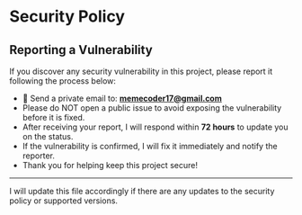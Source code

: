 # Security Policy

## Reporting a Vulnerability

If you discover any security vulnerability in this project, please report it following the process below:

- 📧 Send a private email to: **memecoder17@gmail.com**  
- Please do NOT open a public issue to avoid exposing the vulnerability before it is fixed.  
- After receiving your report, I will respond within **72 hours** to update you on the status.  
- If the vulnerability is confirmed, I will fix it immediately and notify the reporter.  
- Thank you for helping keep this project secure!

---

I will update this file accordingly if there are any updates to the security policy or supported versions.

